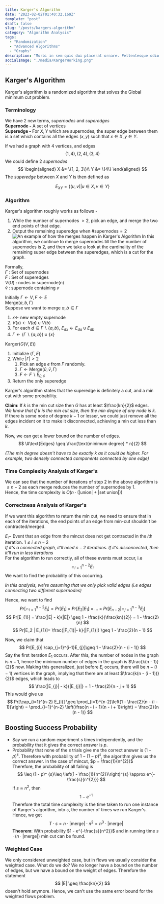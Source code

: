 ```yaml
---
title: Karger's Algorithm
date: "2023-02-02T01:40:32.169Z"
template: "post"
draft: false
slug: "/posts/kargers-algorithm"
category: "Algorithm Analysis"
tags:
  - "Randomization"
  - "Advanced Algorithms"
  - "Graphs"
description: "Morbi in sem quis dui placerat ornare. Pellentesque odio nisi, euismod in, pharetra a, ultricies in, diam. Sed arcu. Cras consequat."
socialImage: "./media/KargerWorking.png"
---
```

## Karger's Algorithm
Karger's algorithm is a randomized algorithm that solves the Global minimum cut problem.
### Terminology
We have 2 new terms, *supernodes* and *superedges*\
**Supernode -** A set of vertices\
**Superedge -** For $X,Y$  which are supernodes, the super edge between them is a set which contains all the edges $(x, y)$ such that $x \in X, y \in Y$.

If we had a graph with 4 vertices, and edges
$$
(1, 4), (2, 4), (3, 4)
$$
We could define 2 *supernodes*
$$
\begin{aligned}
X &= \{1, 2, 3\}\\
Y &= \{4\}
\end{aligned}
$$
The *superedge* between $X$ and $Y$ is then defined as

$$
E_{XY} = \{(u, v) | u \in X, v \in Y\}
$$
### Algorithm
Karger's algorithm roughly works as follows -
1. While the number of supernodes $> 2$, pick an edge, and merge the two end points of that edge.
2. Output the remaining superedge when $\#\text{supernodes} = 2$
![An example of how the merges happen in Karger's Algorithm](/media/KargerWorking.png)
In this algorithm, we continue to merge supernodes till the the number of supernodes is 2, and then we take a look at the cardinality of the remaining super edge between the superedges, which is a cut for the graph.

Formally,\
$\Gamma$  : Set of supernodes\
$F$  : Set of superedges\
$V(U)$ : nodes in supernode(n)\
$\bar v$ : supernode containing $v$

Initially $\Gamma \leftarrow V, F \leftarrow E$\
$\text{Merge}(a, b, \Gamma)$\
Suppose we want to merge $a, b \in \Gamma$
1. $x \leftarrow$ new empty supernode
2. $V(x) \leftarrow V(a) \cup V(b)$
3. For each $d \in \Gamma \backslash \{a, b\}$, $E_{dx} \leftarrow E_{da} \cup E_{db}$
4. $\Gamma \leftarrow (\Gamma \backslash \{a, b\}) \cup \{x\}$

$\text{Karger}(G(V, E))$
1. Initialize $(\Gamma, E)$
2. While $|\Gamma| > 2$
	1. Pick an edge $e$ from $F$ randomly.
	2. $\Gamma \leftarrow \text{Merge}(\bar u, \bar v, \Gamma)$
	3. $F \leftarrow F \backslash E_{\bar u, \bar v}$
 3. Return the only superedge

Karger's algorithm states that the superedge is definitely a cut, and a min cut with some probability.

**Claim:** If $k$ is the min cut size then $G$ has at least $\frac{kn}{2}$ edges.\
*We know that if $k$ is the min cut size, then the min degree of any node is $k$.*\
If there is some node of degree $k - 1$ or lesser, we could just remove all the edges incident on it to make it disconnected, achieving a min cut less than $k$.

Now, we can get a lower bound on the number of edges.
$$
\#\text{Edges} \geq \frac{\text{minimum degree} * n}{2}
$$

*(The min degree doesn't have to be exactly $k$ as it could be higher. For example, two densely connected components connected by one edge)*

### Time Complexity Analysis of Karger's
We can see that the number of iterations of step 2 in the above algorithm is $\leq n - 2$ as each merge reduces the number of supernodes by $1$.\
Hence, the time complexity is $O(n \cdot (|\text{union}| + |\text{set union}|))$

### Correctness Analysis of Karger's
If we want this algorithm to return the min cut, we need to ensure that in each of the iterations, the end points of an edge from min-cut shouldn't be contracted/merged.

$E_{i} -$ Event that an edge from the mincut does not get contracted in the $i$th iteration. $1 \leq i \leq n - 2$\
*If it's a connected graph, it'll need $n - 2$ iterations. If it's disconnected, then it'll run in less iterations*\
For the algorithm to run correctly, all of these events must occur, i.e
$$
\cap_{i=1}^{n-2} E_{i}
$$
We want to find the probability of this occurring.

*In this analysis, we're assuming that we only pick valid edges (i.e edges connecting two different supernodes)*

Hence, we want to find
$$
Pr[\cap_{i = 1}^{n - 2} E_{i}] = Pr[E_{1}] \times Pr[E_{2}| E_{1}] \times \dots \times Pr[E_{n-2} | \cap_{j=1}^{n - 3} E_{j}]
$$
$$
Pr[E_{1}] = \frac{|E| - k}{|E|} \geq 1 - \frac{k}{\frac{kn}{2}} = 1 - \frac{2}{n}
$$
$$
Pr[E_2 | E_{1}]= \frac{|F_{1}|- k}{|F_{1}|} \geq 1 - \frac{2}{n - 1}
$$

Now, we claim that
$$
Pr[E_{i}| \cap_{j=1}^{i-1}E_{j}]\geq 1 - \frac{2}{n - (i - 1)}
$$
Say the first iteration $E_{1}$ occurs. After this, the number of nodes in the graph is $n - 1$, hence the minimum number of edges in the graph is $\frac{k(n - 1)}{2}$ now. Making this generalized, just before $E_{i}$ occurs, there will be $n - (i - 1)$ vertices in the graph, implying that there are at least $\frac{k(n - (i - 1))}{2}$ edges, which leads to
$$
\frac{|E_{j}| - k}{|E_{j}|} = 1 - \frac{2}{n - j + 1}
$$
This would give us
$$
Pr[\cap_{i=1}^{n-2} E_{i}]  \geq \prod_{i=1}^{n-2}\left(1 - \frac{2}{n - (i - 1)}\right) = \prod_{i=1}^{n-2} \left(\frac{n - i - 1}{n - i + 1}\right) = \frac{2}{n (n - 1)}
$$

## Boosting Success Probability
- Say we run a random experiment $s$ times independently, and the probability that it gives the correct answer is $p$.
- Probability that none of the $s$ trials give me the correct answer is $(1 - p)^s$. Therefore with probability of $1 - (1 - p)^{s}$, the algorithm gives us the correct answer.
In the case of mincut, $p = \frac{1}{n^{2}}$\
Therefore, the probability of all failing is
$$
\leq (1 - p)^ {s}\leq \left(1 - \frac{1}{n^{2}}\right)^{s} \approx e^{-\frac{s}{n^{2}}}
$$
If $s \approx n^{2}$, then
$$
1 - e^{-1}
$$
Therefore the total time complexity is the time taken to run one instance of Karger's algorithm, into $s$, the number of times we run Karger's.\
Hence, we get
$$
T \cdot s = n \cdot |\text{merge}| \cdot n^{2} = n^{3}\cdot |\text{merge}|
$$
**Theorem**: With probability $1 - e^{-\frac{s}{n^2}}$ and in running time $s \cdot (n \cdot | \text{merge} |)$ min cut can be found.

### Weighted Case
We only considered unweighted case, but in flows we usually consider the weighted case. What do we do? We no longer have a bound on the number of edges, but we have a bound on the weight of edges.
Therefore the statement
$$
|E| \geq \frac{kn}{2}
$$
doesn't hold anymore. Hence, we can't use the same error bound for the weighted flows problem.

